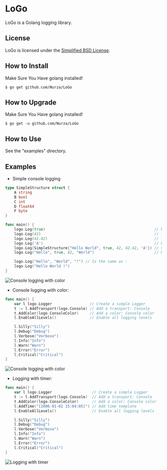 LoGo
====

LoGo is a Golang logging library.

License
-------

LoGo is licensed under the [Simplified BSD License](http://choosealicense.com/licenses/bsd-2-clause/).

How to Install
--------------

Make Sure You Have golang installed!


    $ go get github.com/Nurza/LoGo

How to Upgrade
--------------

Make Sure You Have golang installed!


    $ go get -u github.com/Nurza/LoGo

How to Use
--------------

See the "examples" directory.

Examples
--------------

- Simple console logging

```go
type SimpleStructure struct {
	A string
	B bool
	C int
	D float64
	F byte
}

func main() {
	logo.Log(true)                                                 // bool
	logo.Log(42)                                                   // int
	logo.Log(42.42)                                                // float64
	logo.Log('A')                                                  // byte
	logo.Log(SimpleStructure{"Hello World", true, 42, 42.42, 'A'}) // Structure
	logo.Log("Hello", true, 42, "World")                           // Mixed

	logo.Log("Hello", "World", "!") // Is the same as :
	logo.Log("Hello World !")
}
```

![Console logging with color](http://files.nurza.fr/github/logo/simple-console-log.png)

- Console logging with color:

```go
func main() {
	var l logo.Logger                 // Create a simple Logger
	t := l.AddTransport(logo.Console) // Add a transport: Console
	t.AddColor(logo.ConsoleColor)     // Add a color: Console color
	l.EnableAllLevels()               // Enable all logging levels

	l.Silly("Silly")
	l.Debug("Debug")
	l.Verbose("Verbose")
	l.Info("Info")
	l.Warn("Warn")
	l.Error("Error")
	l.Critical("Critical")
}
```

![Console logging with color](http://files.nurza.fr/github/logo/logger-console-color.png)

- Logging with timer:

```go
func main() {
	var l logo.Logger                  // Create a simple Logger
	t := l.AddTransport(logo.Console)  // Add a transport: Console
	t.AddColor(logo.ConsoleColor)      // Add a color: Console color
	l.AddTime("[2006-01-02 15:04:05]") // Add time template
	l.EnableAllLevels()                // Enable all logging levels

	l.Silly("Silly")
	l.Debug("Debug")
	l.Verbose("Verbose")
	l.Info("Info")
	l.Warn("Warn")
	l.Error("Error")
	l.Critical("Critical")
}
```

![Logging with timer](http://files.nurza.fr/github/logo/logger-addtime.png)

